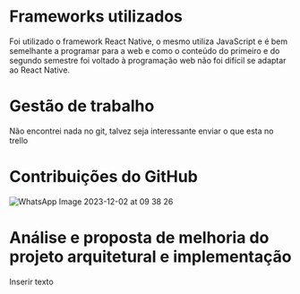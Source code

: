 # Frameworks utilizados
Foi utilizado o framework React Native, o mesmo utiliza JavaScript e é bem semelhante a programar para a web e como o conteúdo do primeiro e do segundo semestre foi voltado à programação web não foi difícil se adaptar ao React Native.

# Gestão de trabalho
Não encontrei nada no git, talvez seja interessante enviar o que esta no trello

# Contribuições do GitHub
![WhatsApp Image 2023-12-02 at 09 38 26](https://github.com/ICEI-PUC-Minas-PMV-ADS/pmv-ads-2023-2-e3-proj-mov-t4-pmv-ads-2023-2-e3-proj-mov-t4-time5-ce/assets/109116755/2cb2f5af-a231-4d75-b0ff-4bdab9967e4f)

# Análise e proposta de melhoria do projeto arquitetural e implementação
Inserir texto

